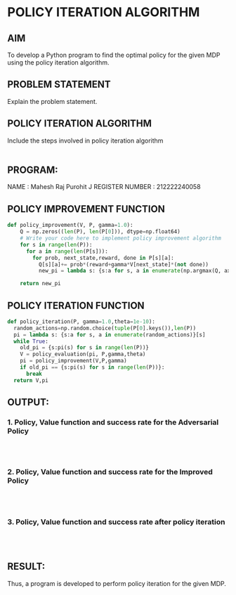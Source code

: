 # POLICY ITERATION ALGORITHM

## AIM
To develop a Python program to find the optimal policy for the given MDP using the policy iteration algorithm.

## PROBLEM STATEMENT
Explain the problem statement.

## POLICY ITERATION ALGORITHM
Include the steps involved in policy iteration algorithm
</br>
</br>

## PROGRAM:
NAME : Mahesh Raj Purohit J
REGISTER NUMBER : 212222240058



## POLICY IMPROVEMENT FUNCTION

```python
def policy_improvement(V, P, gamma=1.0):
    Q = np.zeros((len(P), len(P[0])), dtype=np.float64)
    # Write your code here to implement policy improvement algorithm
    for s in range(len(P)):
      for a in range(len(P[s])):
        for prob, next_state,reward, done in P[s][a]:
          Q[s][a]+= prob*(reward+gamma*V[next_state]*(not done))
          new_pi = lambda s: {s:a for s, a in enumerate(np.argmax(Q, axis=1))}[s]

    return new_pi

```


## POLICY ITERATION FUNCTION

```python
def policy_iteration(P, gamma=1.0,theta=1e-10):
  random_actions=np.random.choice(tuple(P[0].keys()),len(P))
  pi = lambda s: {s:a for s, a in enumerate(random_actions)}[s]
  while True:
    old_pi = {s:pi(s) for s in range(len(P))}
    V = policy_evaluation(pi, P,gamma,theta)
    pi = policy_improvement(V,P,gamma)
    if old_pi == {s:pi(s) for s in range(len(P))}:
      break
  return V,pi

```


## OUTPUT:
### 1. Policy, Value function and success rate for the Adversarial Policy
</br>
</br>

### 2. Policy, Value function and success rate for the Improved Policy
</br>
</br>

### 3. Policy, Value function and success rate after policy iteration
</br>
</br>


## RESULT:

Thus, a program is developed to perform policy iteration for the given MDP.
